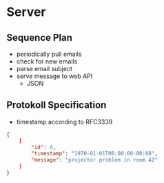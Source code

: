 # Server

## Sequence Plan

* periodically pull emails
* check for new emails
* parse email subject
* serve message to web API
  * JSON

## Protokoll Specification

* timestamp according to RFC3339

```json
{
    [
        "id": 0,
        "timestamp": "1970-01-01T00:00:00-00:00",
        "message": "projector problem in room 42"
    ]
}
```
